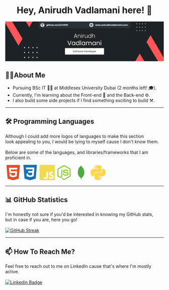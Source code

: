 <h1 align="center">Hey, Anirudh Vadlamani here! 👋</h1>
<img src="Banner.png"> <br>
  
## 👨‍💻About Me
- Pursuing BSc IT 🧑‍🎓 at Middlesex University Dubai (2 months left! 🎓).
- Currently, I'm learning about the Front-end 🎨 and the Back-end ⚙️.
- I also build some side projects if I find something exciting to build ⚒️.
<hr>

## 🛠️ Programming Languages
Although I could add more logos of languages to make this section <br>
look appealing to you, I would be lying to myself cause I don't know them. 
<br><br>
Below are some of the languages, and libraries/frameworks that I am proficient in.
<div>
    <img src="https://github.com/devicons/devicon/blob/master/icons/html5/html5-plain.svg" alt="Logo of HTML5" width="50">
    <img src="https://github.com/devicons/devicon/blob/master/icons/css3/css3-plain.svg" alt="Logo of CSS3" width="50">
    <img src="https://github.com/devicons/devicon/blob/master/icons/javascript/javascript-plain.svg" alt="Logo of JavaScript" width="50">
    <img src="https://github.com/devicons/devicon/blob/master/icons/nodejs/nodejs-plain.svg" alt="Logo of NodeJS" width="50">
    <img src="https://github.com/devicons/devicon/blob/master/icons/mongodb/mongodb-plain.svg" alt="Logo of MongoDB" width="50">
    <img src="https://github.com/devicons/devicon/blob/master/icons/python/python-plain.svg" alt="Logo of Python" width="50">
</div>
<hr>

## 📊 GitHub Statistics
I'm honestly not sure if you'd be interested in knowing my GitHub stats, <br>
but in case if you are, here you go! <br><br>
[![GitHub Streak](http://github-readme-streak-stats.herokuapp.com?user=AV2001&theme=dark&background=000000)](https://git.io/streak-stats)
<hr>

## 📫 How To Reach Me?
Feel free to reach out to me on LinkedIn cause that's where I'm mostly active.
<br><br>
[![Linkedin Badge](https://img.shields.io/badge/LinkedIn-0077B5?style=for-the-badge&logo=linkedin&logoColor=white)](https://www.linkedin.com/in/anirudh-vadlamani/)

